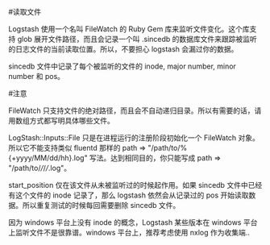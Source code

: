 #读取文件

Logstash 使用一个名叫 FileWatch 的 Ruby Gem 库来监听文件变化。这个库支持 glob 展开文件路径，而且会记录一个叫 .sincedb 的数据库文件来跟踪被监听的日志文件的当前读取位置。所以，不要担心 logstash 会漏过你的数据。

sincedb 文件中记录了每个被监听的文件的 inode, major number, minor number 和 pos。

#注意

FileWatch 只支持文件的绝对路径，而且会不自动递归目录。所以有需要的话，请用数组方式都写明具体哪些文件。

LogStash::Inputs::File 只是在进程运行的注册阶段初始化一个 FileWatch 对象。所以它不能支持类似 fluentd 那样的 path => "/path/to/%{+yyyy/MM/dd/hh}.log" 写法。达到相同目的，你只能写成 path => "/path/to/*/*/*/*.log"。

start_position 仅在该文件从未被监听过的时候起作用。如果 sincedb 文件中已经有这个文件的 inode 记录了，那么 logstash 依然会从记录过的 pos 开始读取数据。所以重复测试的时候每回需要删除 sincedb 文件。

因为 windows 平台上没有 inode 的概念，Logstash 某些版本在 windows 平台上监听文件不是很靠谱。windows 平台上，推荐考虑使用 nxlog 作为收集端..

